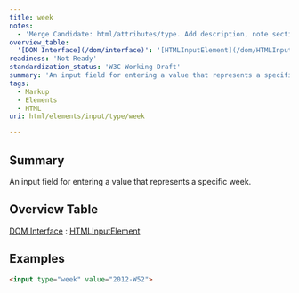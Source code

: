 ```yaml
---
title: week
notes:
  - 'Merge Candidate: html/attributes/type. Add description, note section.'
overview_table:
  '[DOM Interface](/dom/interface)': '[HTMLInputElement](/dom/HTMLInputElement)'
readiness: 'Not Ready'
standardization_status: 'W3C Working Draft'
summary: 'An input field for entering a value that represents a specific week.'
tags:
  - Markup
  - Elements
  - HTML
uri: html/elements/input/type/week

---
```

## Summary

An input field for entering a value that represents a specific week.

## Overview Table

[DOM Interface](/dom/interface)
:   [HTMLInputElement](/dom/HTMLInputElement)

## Examples

``` html
<input type="week" value="2012-W52">
```

